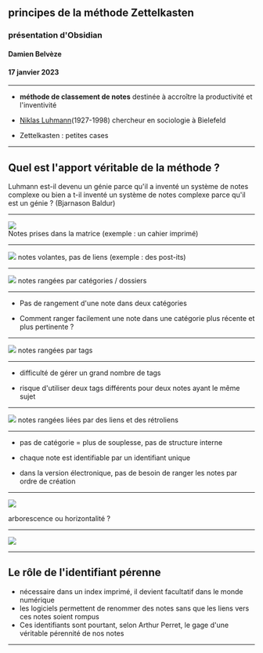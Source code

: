 

## principes de la méthode Zettelkasten
### présentation d'Obsidian
#### Damien Belvèze
#### 17 janvier 2023

---

- **méthode de classement de notes** destinée à accroître la productivité et l'inventivité

- [Niklas Luhmann](https://en.wikipedia.org/wiki/Niklas_Luhmann)(1927-1998) chercheur en sociologie à Bielefeld

- Zettelkasten : petites cases


---
## Quel est l'apport véritable de la méthode ?


Luhmann est-il devenu un génie parce qu'il a inventé un système de notes complexe ou bien a t-il inventé un système de notes complexe parce qu'il est un génie ? (Bjarnason Baldur)

---

![](images/zettelkasten1B.png)       
Notes prises dans la matrice (exemple : un cahier imprimé) 

---

![](images/zettelkasten2B.png)
notes volantes, pas de liens (exemple : des post-its)

---

![](images/zettelkasten3B.png)
notes rangées par catégories / dossiers 

---

- Pas de rangement d'une note dans deux catégories 

- Comment ranger facilement une note dans une catégorie plus récente et plus pertinente ? 
---

![](images/zettelkasten4B.png)
notes rangées par tags 

---

- difficulté de gérer un grand nombre de tags

- risque d'utiliser deux tags différents pour deux notes ayant le même sujet

---

![](images/zettelkasten5B.png)
notes rangées liées par des liens et des rétroliens

---

- pas de catégorie = plus de souplesse, pas de structure interne

- chaque note est identifiable par un identifiant unique

- dans la version électronique, pas de besoin de ranger les notes par ordre de création

---

 
![](images/zettelkasten7.jpg)

arborescence ou horizontalité ?

---

![](images/zettelkasten8B.png)

--- 

## Le rôle de l'identifiant pérenne

- nécessaire dans un index imprimé, il devient facultatif dans le monde numérique
- les logiciels permettent de renommer des notes sans que les liens vers ces notes soient rompus
- Ces identifiants sont pourtant, selon Arthur Perret, le gage d'une véritable pérennité de nos notes
	
---
